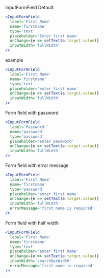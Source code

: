 InputFormField Default:
```jsx
<InputFormField
  label='First Name'
  name='firstname'
  type='text'
  placeholder='Enter first name'
  onChange={e => setText(e.target.value)}
  inputWidth='fullWidth'
/>
```

example
```jsx
<InputFormField
  label='First Name'
  name='firstname'
  type='text'
  placeholder='enter first name'
  onChange={e => setText(e.target.value)}
  inputWidth='fullWidth'
/>
```
Form field with password 
```jsx
<InputFormField
  label='Password '
  name='password'
  type='password'
  placeholder='enter password'
  onChange={e => setText(e.target.value)}
  inputWidth='fullWidth'
/>
```

Form field with error message
```jsx
<InputFormField
  label='First Name'
  name='firstname'
  type='password'
  placeholder='enter first name'
  onChange={e => setText(e.target.value)}
  inputWidth='fullWidth'
  errorMessage='first name is required'
/>
```

Form field with half width
```jsx
<InputFormField
  label='First Name'
  name='firstname'
  type='text'
  placeholder='enter first name'
  onChange={e => setText(e.target.value)}
  inputWidth='searchBarWidth'
  errorMessage='first name is required'
/>
```